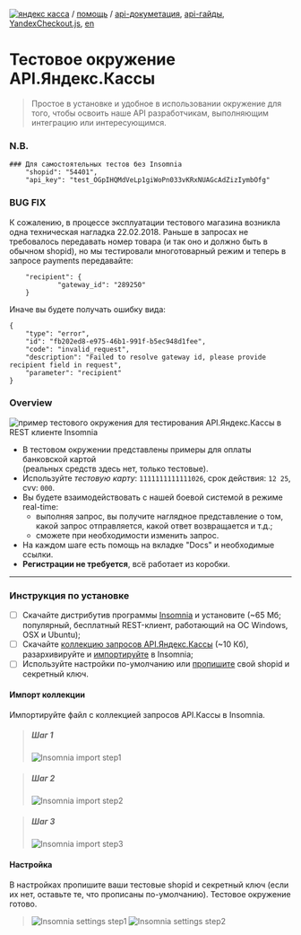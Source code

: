 [![яндекс касса](/i/yakassalogo.png "Яндекс Касса")](https://kassa.yandex.ru) / [помощь](https://yandex.ru/support/checkout/) / [api-докуметация](https://kassa.yandex.ru/docs/checkout-api/#api-yandex-kassy), [api-гайды](https://kassa.yandex.ru/docs/guides/#bystryj-start), [YandexCheckout.js](https://kassa.yandex.ru/docs/checkout-js/#yandexcheckout-js), [en](https://checkout.yandex.com/docs/checkout-api/#using-the-api)

Тестовое окружение API.Яндекс.Кассы
===================================
> Простое в установке и удобное в использовании окружение для того, чтобы освоить наше API разработчикам, выполняющим интеграцию или интересующимся.

### N.B.
```
### Для самостоятельных тестов без Insomnia
	"shopid": "54401",
	"api_key": "test_OGpIHQMdVeLp1giWoPn033vKRxNUAGcAdZizIymbOfg"
```

### BUG FIX

К сожалению, в процессе эксплуатации тестового магазина возникла одна техническая нагладка 22.02.2018. Раньше в запросах не требовалось передавать номер товара (и так оно и должно быть в обычном shopid), но мы тестировали многотоварный режим и теперь в запросе payments передавайте:

```
	"recipient": {
    		"gateway_id": "289250"
  	}
```
Иначе вы будете получать ошибку вида:
```
{
	"type": "error",
	"id": "fb202ed8-e975-46b1-991f-b5ec948d1fee",
	"code": "invalid_request",
	"description": "Failed to resolve gateway id, please provide recipient field in request",
	"parameter": "recipient"
}
```
  

### Overview

![пример тестового окружения для тестирования API.Яндекс.Кассы в REST клиенте Insomnia](/checkout-api/sample/rest/insomnia/api.yandex.checkout.insomnia-sample.png "пример тестового окружения для тестирования API.Яндекс.Кассы в REST клиенте Insomnia")

 * В тестовом окружении представлены примеры для оплаты банковской картой  
 (реальных средств здесь нет, только тестовые).
 * Используйте *тестовую карту*: `1111111111111026`, срок действия: `12 25`, cvv: `000`.
 * Вы будете взаимодействовать с нашей боевой системой в режиме real-time:
   * выполняя запрос, вы получите наглядное представление о том, какой запрос отправляется, какой ответ возвращается и т.д.;
   * cможете при необходимости изменить запрос.
 * На каждом шаге есть помощь на вкладке "Docs" и необходимые ссылки.
 * **Регистрации не требуется**, всё работает из коробки.

---

### Инструкция по установке
- [ ] Скачайте дистрибутив программы [Insomnia](https://insomnia.rest/) и установите (~65 Мб; популярный, бесплатный REST-клиент, работающий на ОС Windows, OSX и Ubuntu);
- [ ] Скачайте [коллекцию запросов API.Яндекс.Кассы](/checkout-api/sample/rest/insomnia/API.Yandex.Kassa_test-env-for-insomnia.v1-002.ru.json.zip) (~10 Кб), разархивируйте и [импортируйте](#Импорт-коллекции) в Insomnia;
- [ ] Используйте настройки по-умолчанию или [пропишите](#Настройка) свой shopid и секретный ключ.

#### Импорт коллекции

Импортируйте файл с коллекцией запросов API.Кассы в Insomnia.

> ##### Шаг 1
> ![Insomnia import step1](/checkout-api/sample/rest/insomnia/insomnia-import-step1.png "Insomnia import step1")

> ##### Шаг 2
> ![Insomnia import step2](/checkout-api/sample/rest/insomnia/insomnia-import-step2.png "Insomnia import step2")

> ##### Шаг 3
> ![Insomnia import step3](/checkout-api/sample/rest/insomnia/insomnia-import-step3.png "Insomnia import step3")

#### Настройка

В настройках пропишите ваши тестовые shopid и секретный ключ (если их нет, оставьте те, что прописаны по-умолчанию). Тестовое окружение готово.

> ![Insomnia settings step1](/checkout-api/sample/rest/insomnia/settings-step1.png "Insomnia settings step1")
> ![Insomnia settings step2](/checkout-api/sample/rest/insomnia/settings-step2.png "Insomnia settings step2")

<!--
#### Ссылки
* [Insomnia](https://insomnia.rest/) - удобный, бесплатный REST-клиент под все операционные системы.
* Файл с коллекцией запросов API.Кассы
* Документация API.Кассы
* Гайды API.Кассы
:mortar_board: Тестовые окружение для работы с нашим API, это подготовленная нашими специалистами легкий у установке комлекс

-->
